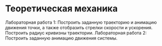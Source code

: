 # Теоретическая механика
Лабораторная работа 1: Построить заданную траекторию и анимацию движения точки, а также
отобразить стрелки скорости и ускорения. Построить радиус кривизны
траектории.
Лабораторная работа 2: Построить заданную анимацию движения системы.
